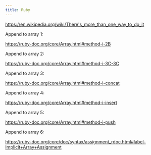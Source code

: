 ```yaml
---
title: Ruby
---
```


<https://en.wikipedia.org/wiki/There's_more_than_one_way_to_do_it>

Append to array 1:

<https://ruby-doc.org/core/Array.html#method-i-2B>

Append to array 2:

<https://ruby-doc.org/core/Array.html#method-i-3C-3C>

Append to array 3:

<https://ruby-doc.org/core/Array.html#method-i-concat>

Append to array 4:

<https://ruby-doc.org/core/Array.html#method-i-insert>

Append to array 5:

<https://ruby-doc.org/core/Array.html#method-i-push>

Append to array 6:

<https://ruby-doc.org/core/doc/syntax/assignment_rdoc.html#label-Implicit+Array+Assignment>
